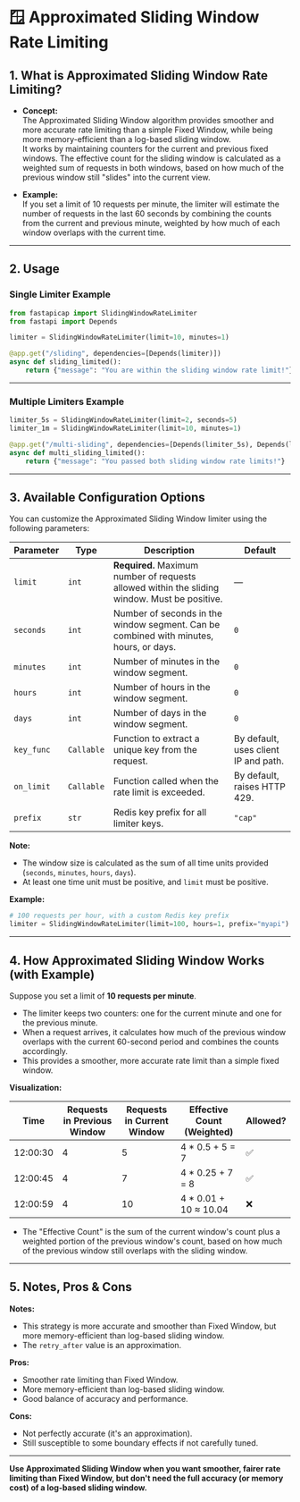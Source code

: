 # 🪟 Approximated Sliding Window Rate Limiting

## 1. What is Approximated Sliding Window Rate Limiting?

- **Concept:**  
  The Approximated Sliding Window algorithm provides smoother and more accurate rate limiting than a simple Fixed Window, while being more memory-efficient than a log-based sliding window.  
  It works by maintaining counters for the current and previous fixed windows. The effective count for the sliding window is calculated as a weighted sum of requests in both windows, based on how much of the previous window still "slides" into the current view.

- **Example:**  
  If you set a limit of 10 requests per minute, the limiter will estimate the number of requests in the last 60 seconds by combining the counts from the current and previous minute, weighted by how much of each window overlaps with the current time.

---

## 2. Usage

### Single Limiter Example

```python
from fastapicap import SlidingWindowRateLimiter
from fastapi import Depends

limiter = SlidingWindowRateLimiter(limit=10, minutes=1)

@app.get("/sliding", dependencies=[Depends(limiter)])
async def sliding_limited():
    return {"message": "You are within the sliding window rate limit!"}
```

---

### Multiple Limiters Example

```python
limiter_5s = SlidingWindowRateLimiter(limit=2, seconds=5)
limiter_1m = SlidingWindowRateLimiter(limit=10, minutes=1)

@app.get("/multi-sliding", dependencies=[Depends(limiter_5s), Depends(limiter_1m)])
async def multi_sliding_limited():
    return {"message": "You passed both sliding window rate limits!"}
```

---

## 3. Available Configuration Options

You can customize the Approximated Sliding Window limiter using the following parameters:

| Parameter   | Type      | Description                                                                                 | Default      |
|-------------|-----------|---------------------------------------------------------------------------------------------|--------------|
| `limit`     | `int`     | **Required.** Maximum number of requests allowed within the sliding window. Must be positive.| —            |
| `seconds`   | `int`     | Number of seconds in the window segment. Can be combined with minutes, hours, or days.      | `0`          |
| `minutes`   | `int`     | Number of minutes in the window segment.                                                    | `0`          |
| `hours`     | `int`     | Number of hours in the window segment.                                                      | `0`          |
| `days`      | `int`     | Number of days in the window segment.                                                       | `0`          |
| `key_func`  | `Callable`| Function to extract a unique key from the request.                                          | By default, uses client IP and path. |
| `on_limit`  | `Callable`| Function called when the rate limit is exceeded.                                            | By default, raises HTTP 429.         |
| `prefix`    | `str`     | Redis key prefix for all limiter keys.                                                      | `"cap"`      |

**Note:**  
- The window size is calculated as the sum of all time units provided (`seconds`, `minutes`, `hours`, `days`).
- At least one time unit must be positive, and `limit` must be positive.

**Example:**
```python
# 100 requests per hour, with a custom Redis key prefix
limiter = SlidingWindowRateLimiter(limit=100, hours=1, prefix="myapi")
```

---

## 4. How Approximated Sliding Window Works (with Example)

Suppose you set a limit of **10 requests per minute**.

- The limiter keeps two counters: one for the current minute and one for the previous minute.
- When a request arrives, it calculates how much of the previous window overlaps with the current 60-second period and combines the counts accordingly.
- This provides a smoother, more accurate rate limit than a simple fixed window.

**Visualization:**

| Time         | Requests in Previous Window | Requests in Current Window | Effective Count (Weighted) | Allowed? |
|--------------|----------------------------|---------------------------|----------------------------|----------|
| 12:00:30     | 4                          | 5                         | 4 * 0.5 + 5 = 7            | ✅       |
| 12:00:45     | 4                          | 7                         | 4 * 0.25 + 7 = 8           | ✅       |
| 12:00:59     | 4                          | 10                        | 4 * 0.01 + 10 ≈ 10.04      | ❌       |

- The "Effective Count" is the sum of the current window's count plus a weighted portion of the previous window's count, based on how much of the previous window still overlaps with the sliding window.

---

## 5. Notes, Pros & Cons

**Notes:**
- This strategy is more accurate and smoother than Fixed Window, but more memory-efficient than log-based sliding window.
- The `retry_after` value is an approximation.

**Pros:**
- Smoother rate limiting than Fixed Window.
- More memory-efficient than log-based sliding window.
- Good balance of accuracy and performance.

**Cons:**
- Not perfectly accurate (it's an approximation).
- Still susceptible to some boundary effects if not carefully tuned.

---

**Use Approximated Sliding Window when you want smoother, fairer rate limiting than Fixed Window, but don't need the full accuracy (or memory cost) of a log-based sliding window.**